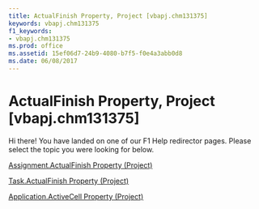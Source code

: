 ```yaml
---
title: ActualFinish Property, Project [vbapj.chm131375]
keywords: vbapj.chm131375
f1_keywords:
- vbapj.chm131375
ms.prod: office
ms.assetid: 15ef06d7-24b9-4080-b7f5-f0e4a3abb0d8
ms.date: 06/08/2017
---
```



# ActualFinish Property, Project [vbapj.chm131375]

Hi there! You have landed on one of our F1 Help redirector pages. Please select the topic you were looking for below.

[Assignment.ActualFinish Property (Project)](http://msdn.microsoft.com/library/b1ef2626-4fa2-a036-28f0-fbbff5c06407%28Office.15%29.aspx)

[Task.ActualFinish Property (Project)](http://msdn.microsoft.com/library/183ce863-c7e9-77a7-1f0d-1452596b1b23%28Office.15%29.aspx)

[Application.ActiveCell Property (Project)](http://msdn.microsoft.com/library/880931d8-fc23-7938-e4fe-bd800eeae318%28Office.15%29.aspx)

